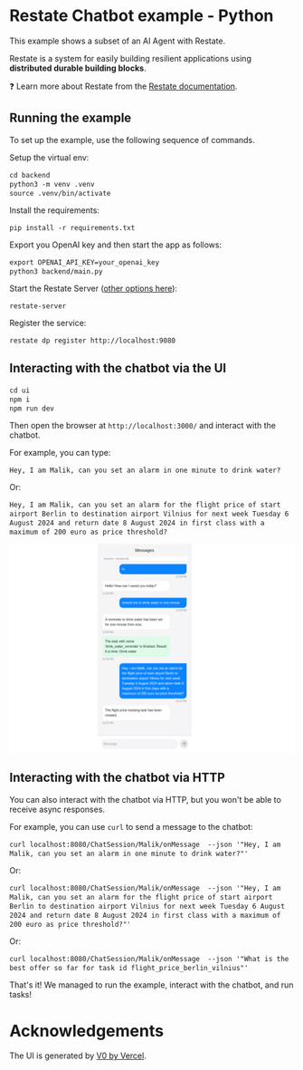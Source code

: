 # Restate Chatbot example - Python

This example shows a subset of an AI Agent with Restate.

Restate is a system for easily building resilient applications using **distributed durable building blocks**.

❓ Learn more about Restate from the [Restate documentation](https://docs.restate.dev).

## Running the example

To set up the example, use the following sequence of commands.

Setup the virtual env:

```shell
cd backend
python3 -m venv .venv
source .venv/bin/activate
```

Install the requirements:

```shell
pip install -r requirements.txt
```

Export you OpenAI key and then start the app as follows:

```shell
export OPENAI_API_KEY=your_openai_key
python3 backend/main.py
```

Start the Restate Server ([other options here](https://docs.restate.dev/develop/local_dev)):

```shell
restate-server
```

Register the service:

```shell
restate dp register http://localhost:9080
```


## Interacting with the chatbot via the UI

```shell
cd ui
npm i 
npm run dev
```

Then open the browser at `http://localhost:3000/` and interact with the chatbot.

For example, you can type:

```
Hey, I am Malik, can you set an alarm in one minute to drink water?
```

Or:

```
Hey, I am Malik, can you set an alarm for the flight price of start airport Berlin to destination airport Vilnius for next week Tuesday 6 August 2024 and return date 8 August 2024 in first class with a maximum of 200 euro as price threshold?
```

![img.png](img.png)

## Interacting with the chatbot via HTTP
You can also interact with the chatbot via HTTP, but you won't be able to receive async responses.

For example, you can use `curl` to send a message to the chatbot:

```shell
curl localhost:8080/ChatSession/Malik/onMessage  --json '"Hey, I am Malik, can you set an alarm in one minute to drink water?"'
```

Or:

```shell
curl localhost:8080/ChatSession/Malik/onMessage  --json '"Hey, I am Malik, can you set an alarm for the flight price of start airport Berlin to destination airport Vilnius for next week Tuesday 6 August 2024 and return date 8 August 2024 in first class with a maximum of 200 euro as price threshold?"'
```

Or:

```shell
curl localhost:8080/ChatSession/Malik/onMessage  --json '"What is the best offer so far for task id flight_price_berlin_vilnius"'
```

That's it! We managed to run the example, interact with the chatbot, and run tasks!


# Acknowledgements

The UI is generated by [V0 by Vercel](https://v0.app/).
